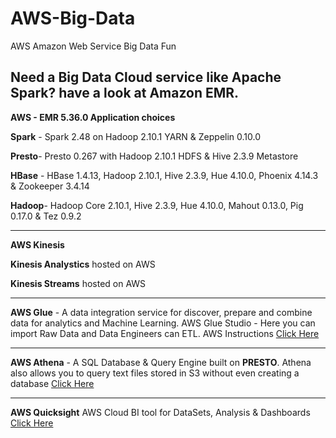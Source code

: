 # AWS-Big-Data
AWS Amazon Web Service Big Data Fun

Need a Big Data Cloud service like Apache Spark?  have a look at Amazon EMR.
-----------------
**AWS - EMR 5.36.0 Application choices**

**Spark** - Spark 2.48 on Hadoop 2.10.1 YARN & Zeppelin 0.10.0

**Presto**- Presto 0.267 with Hadoop 2.10.1 HDFS & Hive 2.3.9 Metastore

**HBase** - HBase 1.4.13, Hadoop 2.10.1, Hive 2.3.9, Hue 4.10.0, Phoenix 4.14.3 & Zookeeper 3.4.14

**Hadoop**- Hadoop Core 2.10.1, Hive 2.3.9, Hue 4.10.0, Mahout 0.13.0, Pig 0.17.0 & Tez 0.9.2

------------------

**AWS Kinesis**

**Kinesis Analystics** hosted on AWS

**Kinesis Streams** hosted on AWS

------------------
**AWS Glue** - A data integration service for discover, prepare and combine data for analytics and Machine Learning.  AWS Glue Studio - Here you can import Raw Data and Data Engineers can ETL. AWS Instructions [Click Here](https://github.com/michaelmaxi/AWS-Big-Data/tree/main/Glue)

------------------
**AWS Athena** - A SQL Database & Query Engine built on **PRESTO**.  Athena also allows you to query text files stored in S3 without even creating a database
[Click Here](https://github.com/michaelmaxi/AWS-Big-Data/tree/main/Athena)

------------------
**AWS Quicksight** AWS Cloud BI tool for DataSets, Analysis & Dashboards [Click Here](https://github.com/michaelmaxi/AWS-Big-Data/tree/main/QuickSight)
